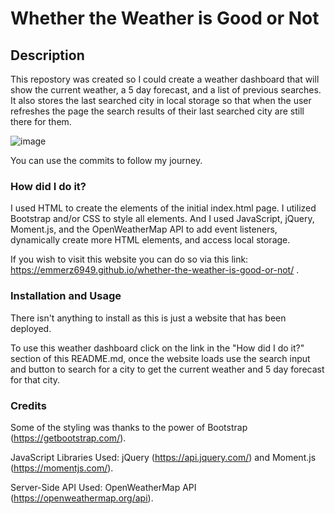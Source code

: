 # Whether the Weather is Good or Not

## Description

This repostory was created so I could create a weather dashboard that will show the current weather, a 5 day forecast, and a list of previous searches. It also stores the last searched city in local storage so that when the user refreshes the page the search results of their last searched city are still there for them.

![image](https://i.ibb.co/8gcx7g6/Weather-Dashboard.png)

You can use the commits to follow my journey.



### How did I do it?

I used HTML to create the elements of the initial index.html page. I utilized Bootstrap and/or CSS to style all elements. And I used JavaScript, jQuery, Moment.js, and the OpenWeatherMap API to add event listeners, dynamically create more HTML elements, and access local storage.

If you wish to visit this website you can do so via this link: https://emmerz6949.github.io/whether-the-weather-is-good-or-not/ .



### Installation and Usage

There isn't anything to install as this is just a website that has been deployed.

To use this weather dashboard click on the link in the "How did I do it?" section of this README.md, once the website loads use the search input and button to search for a city to get the current weather and 5 day forecast for that city. 



### Credits

Some of the styling was thanks to the power of Bootstrap (https://getbootstrap.com/).

JavaScript Libraries Used: jQuery (https://api.jquery.com/) and Moment.js (https://momentjs.com/).

Server-Side API Used: OpenWeatherMap API (https://openweathermap.org/api).
